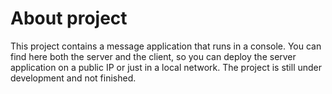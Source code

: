 # About project
This project contains a message application that runs in a console. You can find here both the server and the client, so you can deploy the server application on a public IP or just in a local network. The project is still under development and not finished.
